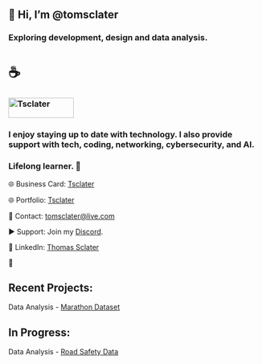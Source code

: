 ## 👋 Hi, I’m @tomsclater
### Exploring **development**, **design** and **data analysis**.

# ☕
### <p><a href="https://www.buymeacoffee.com/tsclater" target="_blank"> <img  src="https://www.buymeacoffee.com/assets/img/guidelines/download-assets-sm-1.svg" height="40" width="130" alt="Tsclater" ></img></a></p>
### I enjoy staying up to date with technology. I also provide support with tech, coding, networking, cybersecurity, and AI.

### Lifelong learner. 📖

🌐 Business Card: [Tsclater](https://tomsclater.github.io)

🌐 Portfolio: [Tsclater](https://t-sclater.vercel.app)

📧 Contact: tomsclater@live.com 

▶ Support: Join my [Discord](https://discord.gg/J9kVfvAYeH). 

💼 LinkedIn: [Thomas Sclater](https://linkedin.com/in/tomsclater/)

**🚀**

## Recent Projects: 

Data Analysis - [Marathon Dataset](https://github.com/tomsclater/marathon-dataset)

## In Progress: 

Data Analysis - [Road Safety Data](https://github.com/tomsclater/road-safety-data)
